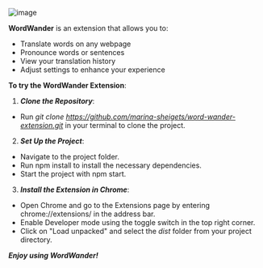 ![image](https://github.com/user-attachments/assets/eda6670a-48e8-444a-9689-fd22e46aa271)


**WordWander** is an extension that allows you to:

 * Translate words on any webpage
 * Pronounce words or sentences
 * View your translation history
 * Adjust settings to enhance your experience

**To try the WordWander Extension**:
 1. ***Clone the Repository***:
  * Run <i> git clone https://github.com/marina-sheigets/word-wander-extension.git </i> in your terminal to clone the project.
 2. ***Set Up the Project***:
  * Navigate to the project folder.
  * Run npm install to install the necessary dependencies.
  * Start the project with npm start.
  
 3. ***Install the Extension in Chrome***:
  * Open Chrome and go to the Extensions page by entering chrome://extensions/ in the address bar.
  * Enable Developer mode using the toggle switch in the top right corner.
  * Click on "Load unpacked" and select the <i>dist</i> folder from your project directory.

***Enjoy using WordWander!***

